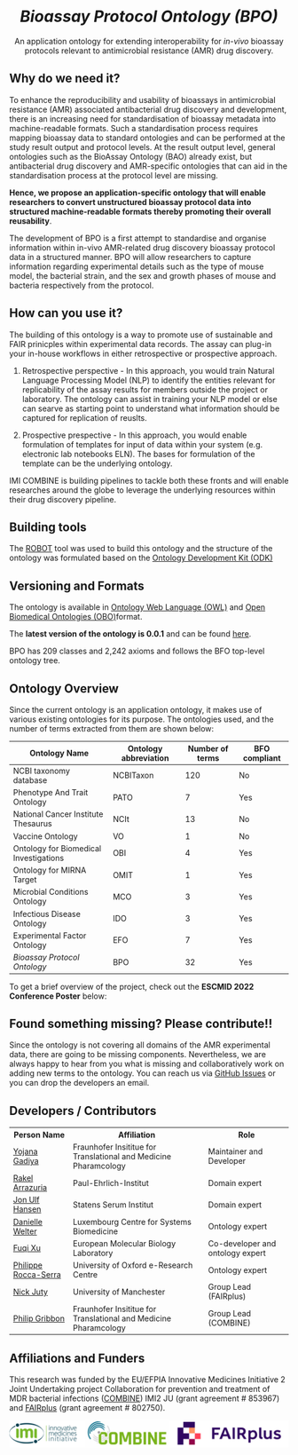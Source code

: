 [comment]: <> (<p align="center">)

[comment]: <> (  <img style="width: 150px; height: 150px;" src="">)

[comment]: <> (</p>)

<h1 align="center">
  <br>
  <i>Bioassay Protocol Ontology (BPO)</i>
  <br>
</h1>

<p align="center">
An application ontology for extending interoperability for <i>in-vivo</i> bioassay protocols relevant to antimicrobial resistance (AMR) drug discovery.
</p>


## Why do we need it?
To enhance the reproducibility and usability of bioassays in antimicrobial resistance (AMR) associated antibacterial drug discovery and development, there is an increasing need for standardisation of bioassay metadata into machine-readable formats. Such a standardisation process requires mapping bioassay data to standard ontologies and can be performed at the study result output and protocol levels. At the result output level, general ontologies such as the BioAssay Ontology (BAO) already exist, but antibacterial drug discovery and AMR-specific ontologies that can aid in the standardisation process at the protocol level are missing. 

**Hence, we propose an application-specific ontology that will enable researchers to convert unstructured bioassay protocol data into structured machine-readable formats thereby promoting their overall reusability**.

The development of BPO is a first attempt to standardise and organise information within in-vivo AMR-related drug discovery bioassay protocol data in a structured manner. BPO will allow researchers to capture information regarding experimental details such as the type of mouse model, the bacterial strain, and the sex and growth phases of mouse and bacteria respectively from the protocol.

## How can you use it?
The building of this ontology is a way to promote use of sustainable and FAIR prinicples within experimental data records. The assay can plug-in your in-house workflows in either retrospective or prospective approach.

1. Retrospective perspective - In this approach, you would train Natural Language Processing Model (NLP) to identify the entities relevant for replicability of the assay results for members outside the project or laboratory. The ontology can assist in training your NLP model or else can searve as starting point to understand what information should be captured for replication of reuslts.

2. Prospective prespective - In this approach, you would enable formulation of templates for input of data within your system (e.g. electronic lab notebooks ELN). The bases for formulation of the template can be the underlying ontology.

IMI COMBINE is building pipelines to tackle both these fronts and will enable researches around the globe to leverage the underlying resources within their drug discovery pipeline.

## Building tools

The [ROBOT](http://robot.obolibrary.org/) tool was used to build this ontology and the structure of the ontology was formulated based on the [Ontology Development Kit (ODK)](https://github.com/INCATools/ontology-development-kit)

## Versioning and Formats

The ontology is available in [Ontology Web Language (OWL)](https://www.w3.org/TR/owl-guide/) and [Open Biomedical Ontologies (OBO)](https://owlcollab.github.io/oboformat/doc/GO.format.obo-1_4.html)format.

The **latest version of the ontology is 0.0.1** and can be found [here]([bpo_0.0.1.owl](https://github.com/Fraunhofer-ITMP/bpo/tree/main/release/v0.0.1)). 

BPO has 209 classes and 2,242 axioms and follows the BFO top-level ontology tree.

## Ontology Overview

Since the current ontology is an application ontology, it makes use of various existing ontologies for its purpose. The ontologies used, and the number of terms extracted from them are shown below:

| Ontology Name | Ontology abbreviation | Number of terms | BFO compliant |
| --------------- | --------------- | --------------- | --------------- |
| NCBI taxonomy database| NCBITaxon | 120 | No |
| Phenotype And Trait Ontology | PATO | 7 | Yes |
| National Cancer Institute Thesaurus | NCIt | 13 | No |
| Vaccine Ontology | VO | 1 | No |
| Ontology for Biomedical Investigations | OBI | 4 | Yes |
| Ontology for MIRNA Target | OMIT | 1 | Yes |
| Microbial Conditions Ontology | MCO | 3 | Yes |
| Infectious Disease Ontology | IDO | 3 | Yes |
| Experimental Factor Ontology | EFO | 7 | Yes |
| *Bioassay Protocol Ontology* | BPO | 32 | Yes |

To get a brief overview of the project, check out the **ESCMID 2022 Conference Poster** below:
<object data="images/ESCMID - BPO Poster.pdf" width="800" height="500"></object>


## Found something missing? Please contribute!!
Since the ontology is not covering all domains of the AMR experimental data, there are going to be missing components. Nevertheless, we are always happy to hear from you what is missing and collaboratively work on adding new terms to the ontology. You can reach us via [GitHub Issues](https://github.com/Fraunhofer-ITMP/bpo/issues) or you can drop the developers an email.


## Developers / Contributors

<table>
  <tr>
    <th>Person Name</th>
    <th>Affiliation</th>
    <th>Role</th>
  </tr>
  <tr>
    <td><a href='https://orcid.org/0000-0002-7683-0452'>Yojana Gadiya</a></td>
    <td>Fraunhofer Insititue for Translational and Medicine Pharamcology</td>
    <td>Maintainer and Developer</td>
  </tr>
  <tr>
    <td><a href='https://orcid.org/0000-0002-0757-3915'>Rakel Arrazuria</a></td>
    <td>Paul-Ehrlich-Institut</td>
    <td>Domain expert</td>
  </tr>
  <tr>
    <td><a href='https://orcid.org/0000-0002-6410-5755'>Jon Ulf Hansen</a></td>
    <td>Statens Serum Institut</td>
    <td>Domain expert</td>
  </tr>
  <tr>
    <td><a href='https://orcid.org/0000-0003-1058-2668'>Danielle Welter</a></td>
    <td>Luxembourg Centre for Systems Biomedicine</td>
    <td>Ontology expert</td>
  </tr>
  <tr>
    <td><a href='https://orcid.org/0000-0002-5923-3859'>Fuqi Xu</a></td>
    <td>European Molecular Biology Laboratory</td>
    <td>Co-developer and ontology expert</td>
  </tr>
  <tr>
    <td><a href='https://orcid.org/0000-0001-9853-5668'>Philippe Rocca-Serra</a></td>
    <td>University of Oxford e-Research Centre</td>
    <td>Ontology expert</td>
  </tr>
  <tr>
    <td><a href='https://orcid.org/0000-0002-2036-8350'>Nick Juty</a></td>
    <td>University of Manchester</td>
    <td>Group Lead (FAIRplus)</td>
  </tr>
  <tr>
    <td><a href='https://orcid.org/0000-0001-7655-2459'>Philip Gribbon</a></td>
    <td>Fraunhofer Insititue for Translational and Medicine Pharamcology</td>
    <td>Group Lead (COMBINE)</td>
  </tr>
</table>


## Affiliations and Funders
This research was funded by the EU/EFPIA Innovative Medicines Initiative 2 Joint Undertaking project Collaboration for prevention and treatment of MDR bacterial infections ([COMBINE](https://amr-accelerator.eu/project/combine/)) IMI2 JU (grant agreement # 853967) and [FAIRplus](https://www.imi.europa.eu/projects-results/project-factsheets/fairplus) (grant agreement # 802750).

![IMI](images/logo/affiliation-logo.png)
